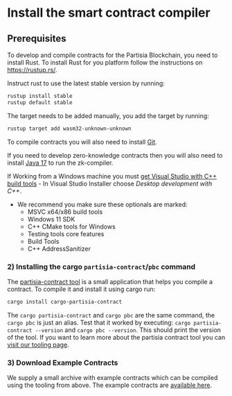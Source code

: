 # Install the smart contract compiler

## Prerequisites

To develop and compile contracts for the Partisia Blockchain, you need to install Rust.
To install Rust for you platform follow the instructions on <https://rustup.rs/>.

Instruct rust to use the latest stable version by running:

```bash
rustup install stable
rustup default stable
```

The target needs to be added manually, you add the target by running:

```bash
rustup target add wasm32-unknown-unknown
```

To compile contracts you will also need to install [Git](https://git-scm.com/downloads).

If you need to develop zero-knowledge contracts then you will also need to install [Java 17](https://openjdk.org/) to
run the zk-compiler.

If Working from a Windows machine you
must [get Visual Studio with C++ build tools](https://visualstudio.microsoft.com/downloads/) - In Visual Studio
Installer choose *Desktop development with C++*.

* We recommend you make sure these optionals are marked:
    * MSVC x64/x86 build tools
    * Windows 11 SDK
    * C++ CMake tools for Windows
    * Testing tools core features
    * Build Tools
    * C++ AddressSanitizer

### 2) Installing the cargo `partisia-contract`/`pbc` command

The [partisia-contract tool](https://crates.io/crates/cargo-partisia-contract) is a small application that helps you
compile a contract.
To compile it and install it using cargo run:

```bash
cargo install cargo-partisia-contract
```
The `cargo partisia-contract` and `cargo pbc` are the same command, the `cargo pbc` is just an alias. 
Test that it worked by executing: `cargo partisia-contract --version` and `cargo pbc --version`. 
This should print the version of the tool. If you want to learn more about the partisia contract tool you
can [visit our tooling page](smart-contract-tools-overview.md#command-line-tools).

### 3) Download Example Contracts

We supply a small archive with example contracts which can be compiled using the tooling from above.
The example contracts are [available here](../smart-contracts/smart-contract-examples.md).

